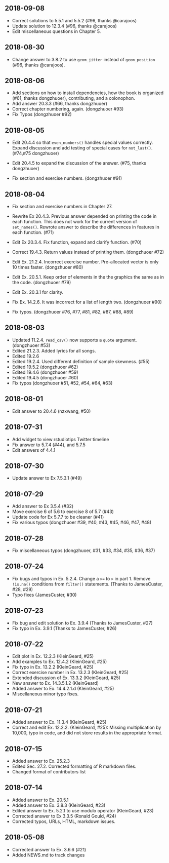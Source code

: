 ## 2018-09-08

-   Correct solutions to 5.5.1 and 5.5.2 (#96, thanks \@carajoos)
-   Update solution to 12.3.4 (#96, thanks \@carajoos)
-   Edit miscellaneous questions in Chapter 5.

## 2018-08-30

-   Change answer to 3.8.2 to use `geom_jitter` instead of `geom_position` 
    (#96, thanks \@carajoos).

## 2018-08-06

-   Add sections on how to install dependencies, how the book is organized (#61, thanks dongzhuoer), contributing, and a colonophon.
-   Add answer 20.3.3 (#66, thanks dongzhuoer)
-   Correct chapter numbering, again. (dongzhuoer #93)
-   Fix Typos (dongzhuoer #92)

## 2018-08-05

-   Edit 20.4.4 so that `even_numbers()` handles special values correctly.
    Expand discussion and add testing of special cases for `not_last()`.
    (#74,#75 dongzhuoer)

-   Edit 20.4.5 to expand the discussion of the answer. (#75, thanks dongzhuoer)

-   Fix section and exercise numbers. (dongzhuoer #91)

## 2018-08-04

-   Fix section and exercise numbers in Chapter 27.

-   Rewrite Ex 20.4.3. Previous answer depended on printing the code in each function.
    This does not work for the current version of `set_names()`. Rewrote answer
    to describe the differences in features in each function. (#71)

-   Edit Ex 20.3.4. Fix function, expand and clarify function. (#70)

-   Correct 19.4.3. Return values instead of printing them. (dongzhuoer #72)

-   Edit Ex. 21.2.4. Incorrect exercise number. Pre-allocated vector is only 10 times faster. (dongzhuoer #80)

-   Edit Ex. 20.5.1. Keep order of elements in the the graphics the same as in the code. (dongzhuoer #79)

-   Edit Ex. 20.3.1 for clarity.

-   Fix Ex. 14.2.6. It was incorrect for a list of length two. (dongzhuoer #90)

-   Fix typos. (dongzhuoer #76, #77, #81, #82, #87, #88, #89)

## 2018-08-03

-   Updated 11.2.4. `read_csv()` now supports a `quote` argument. (dongzhuoer #53)
-   Edited 21.2.3. Added lyrics for all songs.
-   Edited 19.2.6
-   Edited 19.2.4. Used different definition of sample skewness. (#55)
-   Edited 19.5.2 (dongzhuoer #62)
-   Edited 19.4.6 (dongzhuoer #59)
-   Edited 19.4.5 (dongzhuoer #60)
-   Fix typos (dongzhuoer #51, #52, #54, #64, #63)

## 2018-08-01

-   Edit answer to 20.4.6 (nzxwang, #50)

## 2018-07-31

-   Add widget to view rstudiotips Twitter timeline
-   Fix answer to 5.7.4 (#44), and 5.7.5
-   Edit answers of 4.4.1

## 2018-07-30

-   Update answer to Ex 7.5.3.1 (#49)

## 2018-07-29

-   Add answer to Ex 3.5.4 (#32)
-   Move exercise 6 of 5.6 to exercise 8 of 5.7 (#43)
-   Update code for Ex 5.7.7 to be cleaner (#41)
-   Fix various typos (dongzhuoer #39, #40, #43, #45, #46, #47, #48)

## 2018-07-28

-   Fix miscellaneous typos (dongzhuoer, #31, #33, #34, #35, #36, #37)

## 2018-07-24

-   Fix bugs and typos in Ex. 5.2.4. Change a `>=` to `>` in part 1. Remove `!is.na()` conditions from `filter()` statements. (Thanks to JamesCuster, #28, #29)
-   Typo fixes (JamesCuster, #30)

## 2018-07-23

-   Fix bug and edit solution to Ex. 3.9.4 (Thanks to JamesCuster, #27)
-   Fix typo in Ex. 3.9.1 (Thanks to JamesCuster, #26)

## 2018-07-22

-   Edit plot in Ex. 12.2.3 (KleinGeard, #25)
-   Add examples to Ex. 12.4.2 (KleinGeard, #25)
-   Fix typo in Ex. 13.2.2 (KleinGeard, #25)
-   Correct exercise number in Ex. 13.2.3 (KleinGeard, #25)
-   Extended discussion of Ex. 13.3.2 (KleinGeard, #25)
-   New answer to Ex. 14.3.5.1.2 (KleinGeard)
-   Added answer to Ex. 14.4.2.1.d (KleinGeard, #25)
-   Miscellaneous minor typo fixes.

## 2018-07-21

-   Added answer to Ex. 11.3.4 (KleinGeard, #25)
-   Correct and edit Ex. 12.2.2. (KleinGeard, #25): Missing multiplication by 10,000, typo in code, and did not store results in the appropriate format.

## 2018-07-15

-   Added answer to Ex. 25.2.3
-   Edited Sec. 27.2. Corrected formatting of R markdown files.
-   Changed format of contributors list

## 2018-07-14

-   Added answer to Ex. 20.5.1
-   Added answer to Ex. 3.8.3 (KleinGeard, #23)
-   Edited answer to Ex. 5.2.1 to use modulo operator (KleinGeard, #23)
-   Corrected answer to Ex 3.3.5 (Ronald Gould, #24)
-   Corrected typos, URLs, HTML, markdown issues.

## 2018-05-08

-   Corrected answer to Ex. 3.6.6 (#21)
-   Added NEWS.md to track changes

